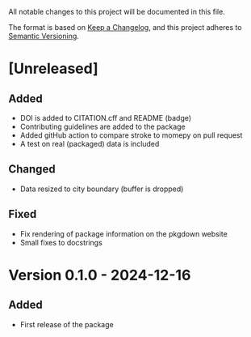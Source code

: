 All notable changes to this project will be documented in this file.

The format is based on [Keep a Changelog](https://keepachangelog.com/en/1.1.0/),
and this project adheres to [Semantic Versioning](https://semver.org/spec/v2.0.0.html).

# [Unreleased]

## Added

- DOI is added to CITATION.cff and README (badge)
- Contributing guidelines are added to the package
- Added gitHub action to compare stroke to momepy on pull request
- A test on real (packaged) data is included

## Changed

- Data resized to city boundary (buffer is dropped)

## Fixed

- Fix rendering of package information on the pkgdown website
- Small fixes to docstrings

# Version 0.1.0 - 2024-12-16

## Added

- First release of the package
